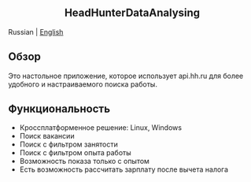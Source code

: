 <div align="center">
<h2>HeadHunterDataAnalysing</h2>
</div>

Russian | [English](./README-ENG.md)

## Обзор
Это настольное приложение, которое использует api.hh.ru для более удобного и настраиваемого поиска работы.

## Функциональность

* Кроссплатформенное решение: Linux, Windows
* Поиск вакансии
* Поиск с фильтром занятости
* Поиск с фильтром опыта работы
* Возможность показа только с опытом
* Есть возможность рассчитать зарплату после вычета налога
